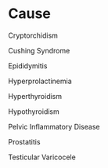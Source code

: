 # Cause

Cryptorchidism

Cushing Syndrome

Epididymitis

Hyperprolactinemia

Hyperthyroidism

Hypothyroidism

Pelvic Inflammatory Disease

Prostatitis

Testicular Varicocele
